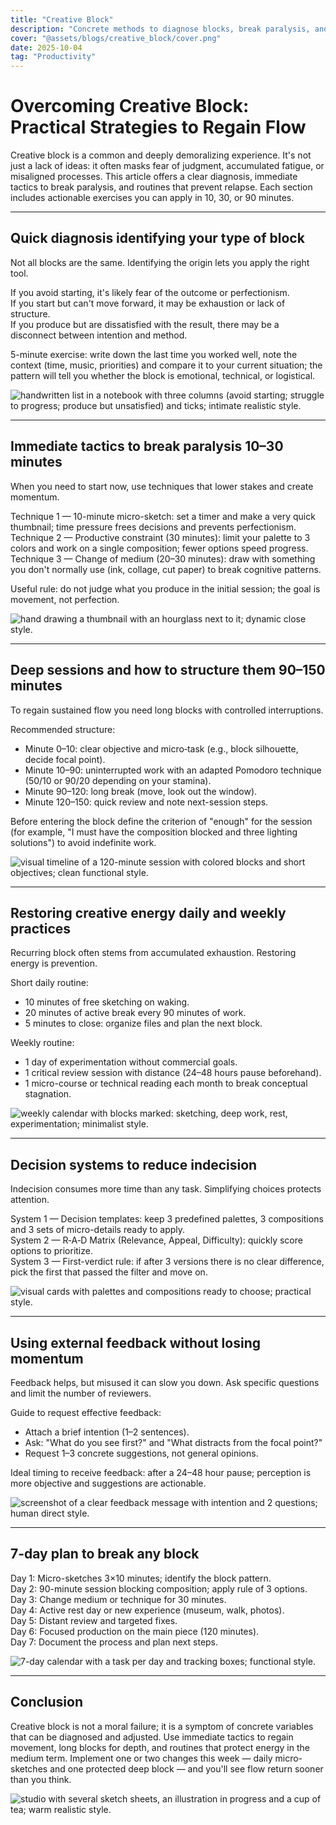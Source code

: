 ```yaml
---
title: "Creative Block"
description: "Concrete methods to diagnose blocks, break paralysis, and return to producing with intention and speed."
cover: "@assets/blogs/creative_block/cover.png"
date: 2025-10-04
tag: "Productivity"
---
```


# Overcoming Creative Block: Practical Strategies to Regain Flow

Creative block is a common and deeply demoralizing experience. It's not just a lack of ideas: it often masks fear of judgment, accumulated fatigue, or misaligned processes. This article offers a clear diagnosis, immediate tactics to break paralysis, and routines that prevent relapse. Each section includes actionable exercises you can apply in 10, 30, or 90 minutes.

---

## Quick diagnosis identifying your type of block

Not all blocks are the same. Identifying the origin lets you apply the right tool.

If you avoid starting, it's likely fear of the outcome or perfectionism.  
If you start but can't move forward, it may be exhaustion or lack of structure.  
If you produce but are dissatisfied with the result, there may be a disconnect between intention and method.

5-minute exercise: write down the last time you worked well, note the context (time, music, priorities) and compare it to your current situation; the pattern will tell you whether the block is emotional, technical, or logistical.

![handwritten list in a notebook with three columns (avoid starting; struggle to progress; produce but unsatisfied) and ticks; intimate realistic style.](/src/assets/blogs/creative_block/1.png)

---

## Immediate tactics to break paralysis 10–30 minutes

When you need to start now, use techniques that lower stakes and create momentum.

Technique 1 — 10-minute micro-sketch: set a timer and make a very quick thumbnail; time pressure frees decisions and prevents perfectionism.  
Technique 2 — Productive constraint (30 minutes): limit your palette to 3 colors and work on a single composition; fewer options speed progress.  
Technique 3 — Change of medium (20–30 minutes): draw with something you don't normally use (ink, collage, cut paper) to break cognitive patterns.

Useful rule: do not judge what you produce in the initial session; the goal is movement, not perfection.

![hand drawing a thumbnail with an hourglass next to it; dynamic close style.](/src/assets/blogs/creative_block/2.png)

---

## Deep sessions and how to structure them 90–150 minutes

To regain sustained flow you need long blocks with controlled interruptions.

Recommended structure:

- Minute 0–10: clear objective and micro‑task (e.g., block silhouette, decide focal point).
- Minute 10–90: uninterrupted work with an adapted Pomodoro technique (50/10 or 90/20 depending on your stamina).
- Minute 90–120: long break (move, look out the window).
- Minute 120–150: quick review and note next-session steps.

Before entering the block define the criterion of "enough" for the session (for example, "I must have the composition blocked and three lighting solutions") to avoid indefinite work.

![visual timeline of a 120-minute session with colored blocks and short objectives; clean functional style.](/src/assets/blogs/creative_block/3.png)

---

## Restoring creative energy daily and weekly practices

Recurring block often stems from accumulated exhaustion. Restoring energy is prevention.

Short daily routine:

- 10 minutes of free sketching on waking.
- 20 minutes of active break every 90 minutes of work.
- 5 minutes to close: organize files and plan the next block.

Weekly routine:

- 1 day of experimentation without commercial goals.
- 1 critical review session with distance (24–48 hours pause beforehand).
- 1 micro-course or technical reading each month to break conceptual stagnation.

![weekly calendar with blocks marked: sketching, deep work, rest, experimentation; minimalist style.](/src/assets/blogs/creative_block/4.png)

---

## Decision systems to reduce indecision

Indecision consumes more time than any task. Simplifying choices protects attention.

System 1 — Decision templates: keep 3 predefined palettes, 3 compositions and 3 sets of micro-details ready to apply.  
System 2 — R‑A‑D Matrix (Relevance, Appeal, Difficulty): quickly score options to prioritize.  
System 3 — First-verdict rule: if after 3 versions there is no clear difference, pick the first that passed the filter and move on.

![visual cards with palettes and compositions ready to choose; practical style.](/src/assets/blogs/creative_block/5.png)

---

## Using external feedback without losing momentum

Feedback helps, but misused it can slow you down. Ask specific questions and limit the number of reviewers.

Guide to request effective feedback:

- Attach a brief intention (1–2 sentences).
- Ask: "What do you see first?" and "What distracts from the focal point?"
- Request 1–3 concrete suggestions, not general opinions.

Ideal timing to receive feedback: after a 24–48 hour pause; perception is more objective and suggestions are actionable.

![screenshot of a clear feedback message with intention and 2 questions; human direct style.](/src/assets/blogs/creative_block/6.png)

---

## 7-day plan to break any block

Day 1: Micro-sketches 3×10 minutes; identify the block pattern.  
Day 2: 90-minute session blocking composition; apply rule of 3 options.  
Day 3: Change medium or technique for 30 minutes.  
Day 4: Active rest day or new experience (museum, walk, photos).  
Day 5: Distant review and targeted fixes.  
Day 6: Focused production on the main piece (120 minutes).  
Day 7: Document the process and plan next steps.

![7-day calendar with a task per day and tracking boxes; functional style.](/src/assets/blogs/creative_block/7.png)

---

## Conclusion

Creative block is not a moral failure; it is a symptom of concrete variables that can be diagnosed and adjusted. Use immediate tactics to regain movement, long blocks for depth, and routines that protect energy in the medium term. Implement one or two changes this week — daily micro-sketches and one protected deep block — and you'll see flow return sooner than you think.

![studio with several sketch sheets, an illustration in progress and a cup of tea; warm realistic style.](/src/assets/blogs/creative_block/8.png)
